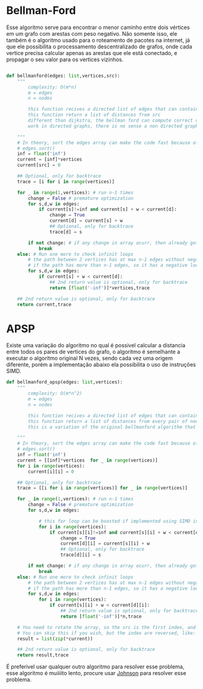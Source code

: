 # Bellman-Ford

Esse algoritmo serve para encontrar o menor caminho entre dois vértices em um grafo com arestas com peso negativo.
Não somente isso, ele também é o algoritmo usado para o roteamento de pacotes na internet, já que ele possibilita o processamento descentralizado de grafos, onde cada vertice precisa calcular apenas as arestas que ele está conectado, e propagar o seu valor para os vertices vizinhos.

```python

def bellmanford(edges: list,vertices,src):
    """
        complexity: O(m*n)
        m = edges
        n = nodes

        this function recives a directed list of edges that can contain negative weights
        this function return a list of distances from src
        different than dijkstra, the bellman ford can compute correct distances over negative edges
        work in directed graphs, there is no sense a non directed graph with negative edges (think about)

    """
    # In theory, sort the edges array can make the code fast because of the sequential reading of the array, but in reality this is over engineering
    # edges.sort()
    inf = float('inf')
    current = [inf]*vertices
    current[src] = 0

    ## Optional, only for backtrace
    trace = [i for i in range(vertices)]

    for _ in range(1,vertices): # run n-1 times
        change = False # premature optimization
        for s,d,w in edges:
            if current[s]!=inf and current[s] + w < current[d]:
                change = True
                current[d] = current[s] + w
                ## Optional, only for backtrace
                trace[d] = s

        if not change: # if any change in array ocurr, then already got the final result
            break
    else: # Run one more to check infinit loops
        # the path between 2 vertices has at max n-1 edges without negative loops, 
        # if the path has more than n-1 edges, so it has a negative loop in the graph 
        for s,d,w in edges:
            if current[s] + w < current[d]:
                ## 2nd return value is optional, only for backtrace
                return [float('-inf')]*vertices,trace

    ## 2nd return value is optional, only for backtrace
    return current,trace

```

# APSP

Existe uma variação do algoritmo no qual é possivel calcular a distancia entre todos os pares de vertices do grafo, o algoritmo é semelhante a executar o algoritmo original N vezes, sendo cada vez uma origem diferente, porém a implementação abaixo ela possibilita o uso de instruções SIMD.


```python
def bellmanford_apsp(edges: list,vertices):
    """
        complexity: O(m*n^2)
        m = edges
        n = nodes

        this function recives a directed list of edges that can contain negative weights
        this function return a list of distances from every pair of nodes
        this is a variation of the original bellmanford algorithm that execute N * belmanford for every vertice

    """
    # In theory, sort the edges array can make the code fast because of the sequential reading of the array, but in reality this is over engineering
    # edges.sort()
    inf = float('inf')
    current = [[inf]*vertices  for _ in range(vertices)]
    for i in range(vertices):
        current[i][i] = 0

    ## Optional, only for backtrace
    trace = [[i for i in range(vertices)] for _ in range(vertices)]

    for _ in range(1,vertices): # run n-1 times
        change = False # premature optimization
        for s,d,w in edges:

            # this for loop can be boosted if implemented using SIMD instructions
            for i in range(vertices):
                if current[s][i]!=inf and current[s][i] + w < current[d][i]:
                    change = True
                    current[d][i] = current[s][i] + w
                    ## Optional, only for backtrace
                    trace[d][i] = s

        if not change: # if any change in array ocurr, then already got the final result
            break
    else: # Run one more to check infinit loops
        # the path between 2 vertices has at max n-1 edges without negative loops, 
        # if the path has more than n-1 edges, so it has a negative loop in the graph 
        for s,d,w in edges:
            for i in range(vertices):
                if current[s][i] + w < current[d][i]:
                    ## 2nd return value is optional, only for backtrace
                    return [float('-inf')]*n,trace

    # You need to rotate the array, so the src is the first index, and the dst is the second,
    # You can skip this if you wish, but the index are reversed, like: result[dst][src] = ShortestPath(src,dst)
    result = list(zip(*current))

    ## 2nd return value is optional, only for backtrace
    return result,trace

```

É preferivel usar qualquer outro algoritmo para resolver esse problema, esse algoritmo é muiiiito lento, procure usar [Johnson](./johnson-algorithm.md) para resolver esse problema.



